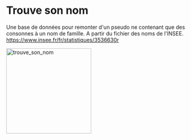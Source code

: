# Trouve son nom
Une base de données pour remonter d'un pseudo ne contenant que des consonnes à un nom de famille. A partir du fichier des noms de l'INSEE. https://www.insee.fr/fr/statistiques/3536630r


<img width="227" alt="trouve_son_nom" src="https://user-images.githubusercontent.com/25954316/233484042-e8ac90c2-8a4d-4e60-b33d-8ca3d9f7c7bf.png">
